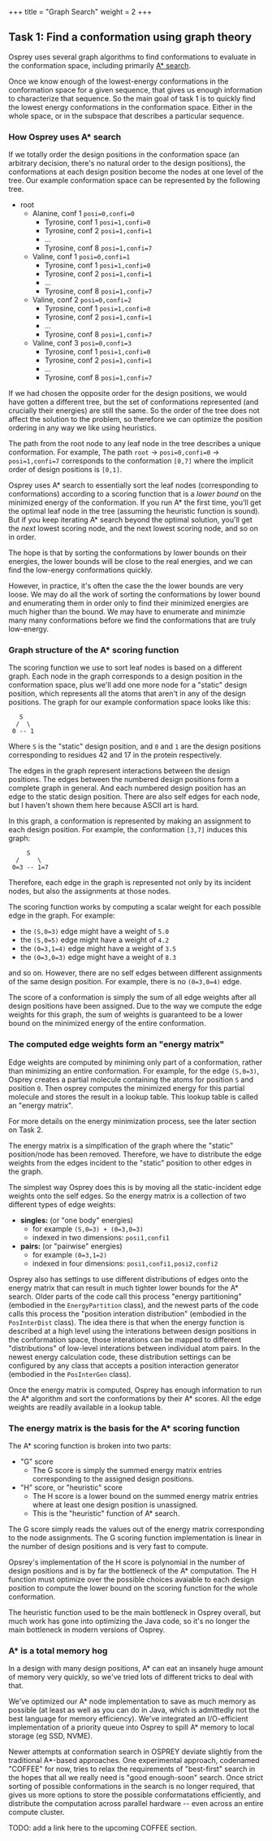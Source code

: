 +++
title = "Graph Search"
weight = 2
+++


## Task 1: Find a conformation using graph theory

Osprey uses several graph algorithms to find conformations to evaluate in the conformation
space, including primarily [A* search](https://en.wikipedia.org/wiki/A*_search_algorithm).

Once we know enough of the lowest-energy conformations in the conformation space for a
given sequence, that gives us enough information to characterize that sequence.
So the main goal of task 1 is to quickly find the lowest energy conformations in the
conformation space. Either in the whole space, or in the subspace that describes a
particular sequence.

### How Osprey uses A* search

If we totally order the design positions in the conformation space (an arbitrary decision,
there's no natural order to the design positions), the conformations at each design position
become the nodes at one level of the tree. Our example conformation space can be
represented by the following tree.

 * root
   * Alanine, conf 1 `posi=0,confi=0`
     * Tyrosine, conf 1 `posi=1,confi=0`
     * Tyrosine, conf 2 `posi=1,confi=1`
     * ...
     * Tyrosine, conf 8 `posi=1,confi=7`
   * Valine, conf 1 `posi=0,confi=1`
     * Tyrosine, conf 1 `posi=1,confi=0`
     * Tyrosine, conf 2 `posi=1,confi=1`
     * ...
     * Tyrosine, conf 8 `posi=1,confi=7`
   * Valine, conf 2 `posi=0,confi=2`
     * Tyrosine, conf 1 `posi=1,confi=0`
     * Tyrosine, conf 2 `posi=1,confi=1`
     * ...
     * Tyrosine, conf 8 `posi=1,confi=7`
   * Valine, conf 3 `posi=0,confi=3`
     * Tyrosine, conf 1 `posi=1,confi=0`
     * Tyrosine, conf 2 `posi=1,confi=1`
     * ...
     * Tyrosine, conf 8 `posi=1,confi=7`

If we had chosen the opposite order for the design positions, we would have gotten
a different tree, but the set of conformations represented (and crucially their energies)
are still the same. So the order of the tree does not affect the solution to the problem,
so therefore we can optimize the position ordering in any way we like using heuristics.

The path from the root node to any leaf node in the tree describes a unique conformation.
For example, The path `root` -> `posi=0,confi=0` -> `posi=1,confi=7`
corresponds to the conformation `[0,7]` where the implicit order of design positions
is `[0,1]`.

Osprey uses A* search to essentially sort the leaf nodes (corresponding to conformations)
according to a scoring function that is a *lower bound* on the minimized energy
of the conformation. If you run A* the first time, you'll get the optimal leaf node in
the tree (assuming the heuristic function is sound). But if you keep iterating A* search
beyond the optimal solution, you'll get the *next* lowest scoring node, and the next
lowest scoring node, and so on in order.

The hope is that by sorting the conformations by lower bounds on their energies,
the lower bounds will be close to the real energies, and we can find the low-energy
conformations quickly.

However, in practice, it's often the case the the lower bounds are very loose.
We may do all the work of sorting the conformations by lower bound and enumerating
them in order only to find their minimized energies are much higher than the bound.
We may have to enumerate and minimzie many many conformations before we find the
conformations that are truly low-energy.


### Graph structure of the A* scoring function

The scoring function we use to sort leaf nodes is based on a different graph.
Each node in the graph corresponds to a design position in the conformation space,
plus we'll add one more node for a "static" design position, which represents
all the atoms that aren't in any of the design positions. The graph for our
example conformation space looks like this:
```
   S
  /  \
 0 -- 1
```
Where `S` is the "static" design position, and `0` and `1` are the design positions
corresponding to residues 42 and 17 in the protein respectively.

The edges in the graph represent interactions between the design positions.
The edges between the numbered design positions form a complete graph in general.
And each numbered design position has an edge to the static design position.
There are also self edges for each node, but I haven't shown them here
because ASCII art is hard.

In this graph, a conformation is represented by making an assignment to each design
position. For example, the conformation `[3,7]` induces this graph:
```
     S
  /     \
 0=3 -- 1=7
```
Therefore, each edge in the graph is represented not only by its incident nodes,
but also the assignments at those nodes.

The scoring function works by computing a scalar weight for each possible edge in the
graph. For example:
 * the `(S,0=3)` edge might have a weight of `5.0`
 * the `(S,0=5)` edge might have a weight of `4.2`
 * the `(0=3,1=4)` edge might have a weight of `3.5`
 * the `(0=3,0=3)` edge might have a weight of `8.3`
 
and so on. However, there are no self edges between different assignments of the same
design position. For example, there is no `(0=3,0=4)` edge.

The score of a conformation is simply the sum of all edge weights after all
design positions have been assigned. Due to the way we compute the edge
weights for this graph, the sum of weights is guaranteed to be a lower bound
on the minimized energy of the entire conformation.


### The computed edge weights form an "energy matrix"

Edge weights are computed by miniming only part of a conformation, rather than
minimizing an entire conformation. For example, for the edge `(S,0=3)`, Osprey
creates a partial molecule containing the atoms for position `S` and position `0`.
Then osprey computes the minimized energy for this partial molecule and stores the
result in a lookup table. This lookup table is called an "energy matrix".

For more details on the energy minimization process, see the later section on Task 2.

The energy matrix is a simplfication of the graph where the "static" position/node
has been removed. Therefore, we have to distribute the edge weights from the edges
incident to the "static" position to other edges in the graph.

The simplest way Osprey does this is by moving all the static-incident edge weights
onto the self edges. So the energy matrix is a collection of two different types of
edge weights:
 * **singles:** (or "one body" energies)
   * for example `(S,0=3) + (0=3,0=3)`
   * indexed in two dimensions: `posi1,confi1`
 * **pairs:** (or "pairwise" energies)
   * for example `(0=3,1=2)`
   * indexed in four dimensions: `posi1,confi1,posi2,confi2`
   
Osprey also has settings to use different distributions of edges onto the energy
matrix that can result in much tighter lower bounds for the A* search. Older parts of the code
call this process "energy partitioning" (embodied in the `EnergyPartition` class), and
the newest parts of the code calls this process the "position interation distribution"
(embodied in the `PosInterDist` class). The idea there is that when the energy function is
described at a high level using the interations between design positions in the conformation
space, those interations can be mapped to different "distributions" of low-level interations
between individual atom pairs. In the newest energy calculation code, these distribution
settings can be configured by any class that accepts a position interaction generator
(embodied in the `PosInterGen` class).

Once the energy matrix is computed, Osprey has enough information to run the A* algorithm
and sort the conformations by their A* scores. All the edge weights are readily available
in a lookup table.


### The energy matrix is the basis for the A* scoring function

The A* scoring function is broken into two parts:
 * "G" score
   * The G score is simply the summed energy matrix entries
     corresponding to the assigned design positions.
 * "H" score, or "heuristic" score
   * The H score is a lower bound on the summed energy matrix entries
     where at least one design position is unassigned.
   * This is the "heuristic" function of A* search.

The G score simply reads the values out of the energy matrix
corresponding to the node assignments. The G scoring function implementation
is linear in the number of design positions and is very fast to compute.

Opsrey's implementation of the H score is polynomial in the number of design positions
and is by far the bottleneck of the A* computation. The H function must optimize over
the possible choices avaiable to each design position to compute the lower bound on the
scoring function for the whole conformation.

The heuristic function used to be the main bottleneck in Osprey overall,
but much work has gone into optimizing the Java code, so it's no longer the main
bottleneck in modern versions of Osprey.


### A* is a total memory hog

In a design with many design positions, A* can eat an insanely huge amount of
memory very quickly, so we've tried lots of different tricks to deal with that.

We've optimized our A* node implementation to save as much memory as possible
(at least as well as you can do in Java, which is admittedly not the best
language for memory efficiency).
We've integrated an I/O-efficient implementation
of a priority queue into Osprey to spill A* memory to local storage (eg SSD, NVME).

Newer attempts at conformation search in OSPREY deviate slightly from the traditional A*-based approaches.
One experimental approach, codenamed "COFFEE" for now, tries to relax the requirements
of "best-first" search in the hopes that all we really need is "good enough-soon" search.
Once strict sorting of possible conformations in the search is no longer required,
that gives us more options to store the possible conformatations efficiently,
and distribute the computation across parallel hardware -- even across an entire compute cluster.

TODO: add a link here to the upcoming COFFEE section.
